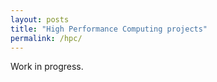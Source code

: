```yaml
---
layout: posts
title: "High Performance Computing projects"
permalink: /hpc/
---
```


Work in progress.
